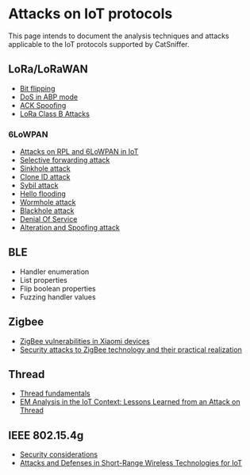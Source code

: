 # Attacks on IoT protocols

This page intends to document the analysis techniques and attacks applicable to the IoT protocols supported by CatSniffer.

## LoRa/LoRaWAN

- [Bit flipping](https://ieeexplore.ieee.org/document/7899554)
- [DoS in ABP mode](https://ieeexplore.ieee.org/document/8366983/authors#authors)
- [ACK Spoofing](https://ieeexplore.ieee.org/document/8366983/authors#authors)
- [LoRa Class B Attacks](https://arxiv.org/pdf/2005.11555.pdf)


### 6LoWPAN
- [Attacks on RPL and 6LoWPAN in IoT](https://ieeexplore.ieee.org/document/7087034)
- [Selective forwarding attack](http://oa.upm.es/65423/1/TFM_JOSE_LUIS_CASTANON_REMY.pdf)
- [Sinkhole attack](http://oa.upm.es/65423/1/TFM_JOSE_LUIS_CASTANON_REMY.pdf)
- [Clone ID attack](http://oa.upm.es/65423/1/TFM_JOSE_LUIS_CASTANON_REMY.pdf)
- [Sybil attack](http://oa.upm.es/65423/1/TFM_JOSE_LUIS_CASTANON_REMY.pdf)
- [Hello flooding](http://oa.upm.es/65423/1/TFM_JOSE_LUIS_CASTANON_REMY.pdf)
- [Wormhole attack](http://oa.upm.es/65423/1/TFM_JOSE_LUIS_CASTANON_REMY.pdf)
- [Blackhole attack](http://oa.upm.es/65423/1/TFM_JOSE_LUIS_CASTANON_REMY.pdf)
- [Denial Of Service](http://oa.upm.es/65423/1/TFM_JOSE_LUIS_CASTANON_REMY.pdf)
- [Alteration and Spoofing attack](http://oa.upm.es/65423/1/TFM_JOSE_LUIS_CASTANON_REMY.pdf)


## BLE
- Handler enumeration
- List properties
- Flip boolean properties
- Fuzzing handler values

## Zigbee
- [ZigBee vulnerabilities in Xiaomi devices](https://www.opencve.io/cve?vendor=mi&product=dgnwg03lm)
- [Security attacks to ZigBee technology and their
practical realization](http://www.cic.ipn.mx/~pescamilla/MS/papers_2014/DurechandFranekova2014.pdf)

## Thread
- [Thread fundamentals](https://www.silabs.com/documents/public/user-guides/ug103-11-fundamentals-thread.pdf)
- [EM Analysis in the IoT Context: Lessons
Learned from an Attack on Thread](https://tches.iacr.org/index.php/TCHES/article/download/833/785/)

## IEEE 802.15.4g
- [Security considerations](https://people.eecs.berkeley.edu/~daw/papers/15.4-wise04.pdf)
- [Attacks and Defenses in Short-Range
Wireless Technologies for IoT](https://ieeexplore.ieee.org/stamp/stamp.jsp?arnumber=9090905)
